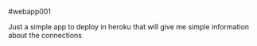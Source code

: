 #webapp001

Just a simple app to deploy in heroku that will give me simple information about the connections

